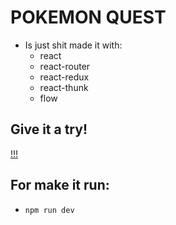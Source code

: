 # POKEMON QUEST
- Is just shit made it with:
  - react
  - react-router
  - react-redux
  - react-thunk
  - flow

## Give it a try!
[!!!](https://pokemon-react-thing.herokuapp.com/)

## For make it run:
- `npm run dev`
